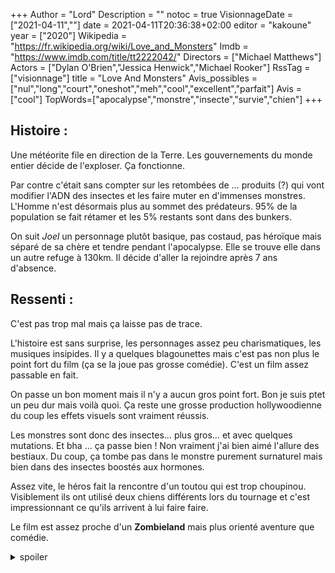 +++
Author = "Lord"
Description = ""
notoc = true
VisionnageDate = ["2021-04-11",""]
date = 2021-04-11T20:36:38+02:00
editor = "kakoune"
year = ["2020"]
Wikipedia = "https://fr.wikipedia.org/wiki/Love_and_Monsters"
Imdb = "https://www.imdb.com/title/tt2222042/"
Directors = ["Michael Matthews"]
Actors = ["Dylan O'Brien","Jessica Henwick","Michael Rooker"]
RssTag = ["visionnage"]
title = "Love And Monsters"
Avis_possibles = ["nul","long","court","oneshot","meh","cool","excellent","parfait"]
Avis = ["cool"] 
TopWords=["apocalypse","monstre","insecte","survie","chien"]
+++
## Histoire : 
Une météorite file en direction de la Terre.
Les gouvernements du monde entier décide de l'exploser.
Ça fonctionne.

Par contre c'était sans compter sur les retombées de … produits (?) qui vont modifier l'ADN des insectes et les faire muter en d'immenses monstres.
L'Homme n'est désormais plus au sommet des prédateurs.
95% de la population se fait rétamer et les 5% restants sont dans des bunkers.

On suit *Joel* un personnage plutôt basique, pas costaud, pas héroïque mais séparé de sa chère et tendre pendant l'apocalypse.
Elle se trouve elle dans un autre refuge à 130km.
Il décide d'aller la rejoindre après 7 ans d'absence.

## Ressenti : 
C'est pas trop mal mais ça laisse pas de trace.

L'histoire est sans surprise, les personnages assez peu charismatiques, les musiques insipides.
Il y a quelques blagounettes mais c'est pas non plus le point fort du film (ça se la joue pas grosse comédie).
C'est un film assez passable en fait.

On passe un bon moment mais il n'y a aucun gros point fort.
Bon je suis ptet un peu dur mais voilà quoi.
Ça reste une grosse production hollywoodienne du coup les effets visuels sont vraiment réussis.

Les monstres sont donc des insectes… plus gros… et avec quelques mutations.
Et bha … ça passe bien !
Non vraiment j'ai bien aimé l'allure des bestiaux.
Du coup, ça tombe pas dans le monstre purement surnaturel mais bien dans des insectes boostés aux hormones.

Assez vite, le héros fait la rencontre d'un toutou qui est trop choupinou.
Visiblement ils ont utilisé deux chiens différents lors du tournage et c'est impressionnant ce qu'ils arrivent à lui faire faire.

Le film est assez proche d'un **Zombieland** mais plus orienté aventure que comédie.

<details><summary>spoiler</summary>

On le voit venir gros comme une maison que la meuf dans son refuge s'est entiché d'un autre gars et que donc la venue du héros ne l'arrange pas énormément.
Mais c'est vraiment cool comme thèmatique.
Un film qui ne focus pas uniquement sur l'amour toussa mais aussi sur le fait qu'il faille parfois passer à autre chose.
Et j'ai été pas mal déçu quand les personnages se sont rembrassés…
Même si ils se séparent ça ouvre trop une brèche (surtout pour une suite…).

D'ailleurs si le film marche je suis quasiment sûr qu'ils nous feront une suite où l'on retrouvera *Clyde* et *Minnow* (ou peut-être uniquement elle.

</details>
